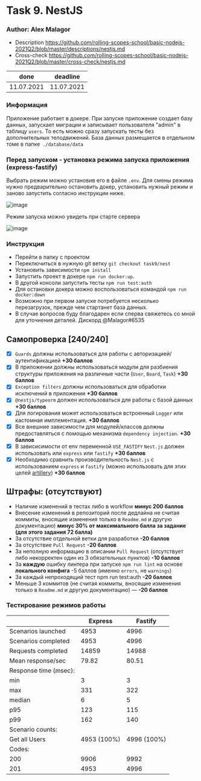 # Task 9. NestJS

### Author: Alex Malagor

- Description https://github.com/rolling-scopes-school/basic-nodejs-2021Q2/blob/master/descriptions/nestjs.md
- Cross-check https://github.com/rolling-scopes-school/basic-nodejs-2021Q2/blob/master/cross-check/nestjs.md

| done         | deadline   |
|-------------|------------|
|11.07.2021 | 11.07.2021 |

### Информация
Приложение работает в докере. 
При запуске приложение создает базу данных, запускает миграции и записывает пользователя "admin" в таблицу `users`. То есть можно сразу запускать тесты без дополнительных телодвижений.
База данных размещается в отдельном томе в папке` ./database/data`

### Перед запуском - установка режима запуска приложения (express-fastify)
Выбрать режим можно установив его в файле `.env`.
Для смены режима нужно предварительно остановить докер, установить нужный режим и заново запустить согласно инструкции ниже.

![image](https://user-images.githubusercontent.com/20399054/125208738-049be300-e29d-11eb-81b1-ee367a03423b.png)

Режим запуска можно увидеть при старте сервера 

![image](https://user-images.githubusercontent.com/20399054/125208712-db7b5280-e29c-11eb-801a-481992e9954f.png)




### Инструкция
- Перейти в папку с проектом
- Переключиться в нужную git ветку `git checkout task9/nest`
- Установить зависимости `npm install`
- Запустить проект в докере `npm run docker:up`.
- В другой консоли запустить тесты `npm run test:auth`
- Для остановки докера можно воспользоваться командой `npm run docker:down`
- Возможно при первом запуске потребуется несколько перезагрузок, прежде чем стартанет база данных.
- В случае вопросов буду благодарен если сперва свяжетесь со мной для уточнения деталей. Дискорд @Malagor#6535

## Самопроверка [240/240]
- [x] `Guards` должны использоваться для работы с авторизацией/аутентификацией **+30 баллов**
- [x]  В приложении должны использоваться модули для разбиения структуры приложения на различные части (`User`, `Board`, `Task`) **+30 баллов**
- [x] `Exception filters` должны использоваться для обработки исключений в приложении **+30 баллов**
- [x] `@nestjs/typeorm` должен использоваться для работы с базой данных **+30 баллов**
- [x]  Для логирования может использоваться встроенный `Logger` или кастомная имплементация. **+30 баллов**
- [x] Все внешние зависимости для модулей/классов должны предоставляться с помощью механизма `dependency injection`. **+30 баллов**
- [x]  В зависисимости от env переменной `USE_FASTIFY` `Nest.js` должен использовать или `express` или `fastify` **+30 баллов**
- [x]  Необходимо сравнить производительность `Nest.js` с использованием `express` и `fastify` (можно использовать для этих целей [artillery](https://artillery.io/)) **+30 баллов**

## Штрафы: (отсутствуют)
* Наличие изменений в тестах либо в workflow **минус 200 баллов**
* Внесение изменений в репозиторий после дедлайна не считая коммиты, вносящие изменения только в `Readme.md` и другую документацию) **минус 30% от максимального балла за задание (для этого задания 72 балла)**
* За отсутствие отдельной ветки для разработки **-20 баллов**
* За отсутствие `Pull Request` **-20 баллов**
* За неполную информацию в описании `Pull Request` (отсутствует либо некорректен один из 3 обязательных пунктов) **-10 баллов**
* За **каждую** ошибку линтера при запуске `npm run lint` на основе **локального конфига** -5 баллов (именно `errors`, не `warnings`)
* За каждый непроходящий тест npm run test:auth **-20 баллов**
* Меньше 3 коммитов (не считая коммиты, вносящие изменения только в `Readme.md` и другую документацию) — **-20 баллов**

### Тестирование режимов работы
|                      |    Express         |     Fastify               |
|--------------|---------------|---------------|
| Scenarios launched     | 4953   |    4996        |
|Scenarios completed  |4953 |      4996       |
| Requests completed     | 14859   |     14988        |
|Mean response/sec    | 79.82  |      80.51       |
|Response time (msec):  |             |
|     min       | 3     |       3     |
|     max | 331    |    322        |
|     median      | 6      |    5        |
|     p95       |123     |       115     |
|     p99       |162     |     140       |
|      Scenario counts:       |    |            |
|   Get all Users       | 4953 (100%)     |     4996 (100%)       |
|  Codes:       |     |            |
|   200      | 9906     |    9992        |
|   201      | 4953     |       4996     |
